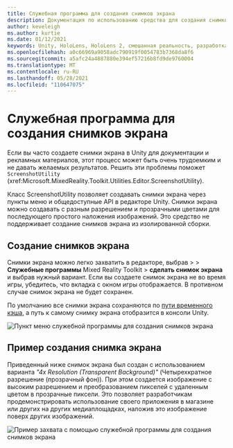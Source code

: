 ```yaml
---
title: Служебная программа для создания снимков экрана
description: Документация по использованию средства для создания снимков экрана в MRTK.
author: keveleigh
ms.author: kurtie
ms.date: 01/12/2021
keywords: Unity, HoloLens, HoloLens 2, смешанная реальность, разработка, MRTK
ms.openlocfilehash: a0c66969a9058adc790919f0054783b7368da8f6
ms.sourcegitcommit: a5afc24a4887880e394ef57216b8fd9de9760004
ms.translationtype: MT
ms.contentlocale: ru-RU
ms.lasthandoff: 05/28/2021
ms.locfileid: "110647075"
---
```

# <a name="screenshot-utility"></a>Служебная программа для создания снимков экрана

Если вы часто создаете снимки экрана в Unity для документации и рекламных материалов, этот процесс может быть очень трудоемким и не давать желаемых результатов. Решить эти проблемы поможет `ScreenshotUtility` (xref:Microsoft.MixedReality.Toolkit.Utilities.Editor.ScreenshotUtility).

Класс ScreenshotUtility позволяет создавать снимки экрана через пункты меню и общедоступные API в редакторе Unity. Снимки экрана можно создавать с разным разрешением и прозрачными цветами для последующего простого наложения изображений. Это средство не поддерживает создание снимков экрана из изолированной сборки.

## <a name="taking-screenshots"></a>Создание снимков экрана

Снимки экрана можно легко захватить в редакторе, выбрав   >    >  **Служебные программы** Mixed Reality Toolkit  >  **сделать снимок экрана** и выбрав нужный вариант. Если вы создаете снимок экрана не во время игры, убедитесь, что вкладка с окном игры отображается. В противном случае снимок экрана не будет сохранен.

По умолчанию все снимки экрана сохраняются по [пути временного кэша](https://docs.unity3d.com/ScriptReference/Application-temporaryCachePath.html), а путь к самому снимку экрана отобразится в консоли Unity.

![Пункт меню служебной программы для создания снимков экрана](../images/screenshot-utility/MRTK_ScreenshotUtility_Menu_Item.png)

## <a name="example-screenshot-capture"></a>Пример создания снимка экрана

Приведенный ниже снимок экрана был создан с использованием варианта *"4x Resolution (Transparent Background)"* (Четырехкратное разрешение (прозрачный фон)). При этом создается изображение с высоким разрешением и преобразованием пикселей с удаленным цветом в прозрачные пиксели. Это позволяет разработчикам продемонстрировать использование своего приложения в магазине или других на других медиаплощадках, наложив это изображение поверх других изображений.

![Пример захвата с помощью служебной программы для создания снимков экрана](../images/screenshot-utility/MRTK_ScreenshotUtility_Example_Capture.png)
